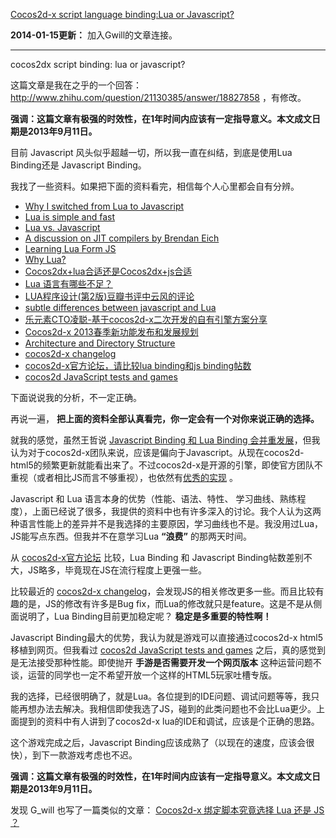 [Cocos2d-x script language binding:Lua or Javascript?](http://zengrong.net/post/1924.htm)

**2014-01-15更新：** 加入Gwill的文章连接。
<hr>

cocos2dx script binding: lua or javascript?

这篇文章是我在之乎的一个回答： <http://www.zhihu.com/question/21130385/answer/18827858> ，有修改。

**强调：这篇文章有极强的时效性，在1年时间内应该有一定指导意义。本文成文日期是2013年9月11日。**

目前 Javascript 风头似乎超越一切，所以我一直在纠结，到底是使用Lua Binding还是 Javascript Binding。

我找了一些资料。如果把下面的资料看完，相信每个人心里都会自有分辨。<!--more-->

* [Why I switched from Lua to Javascript][u1]
* [Lua is simple and fast][u2]
* [Lua vs. Javascript][u3]
* [A discussion on JIT compilers by Brendan Eich][u4]
* [Learning Lua Form JS][u5]
* [Why Lua?][u6]
* [Cocos2dx+lua合适还是Cocos2dx+js合适][u7]
* [Lua 语言有哪些不足？][u8]
* [LUA程序设计(第2版)豆瓣书评中云风的评论][u9]
* [subtle differences between javascript and Lua][u10]
* [乐元素CTO凌聪-基于cocos2d-x二次开发的自有引擎方案分享][u11]
* [Cocos2d-x 2013春季新功能发布和发展规划][u12]
* [Architecture and Directory Structure][u13]
* [cocos2d-x changelog][u14]
* [cocos2d-x官方论坛，请比较lua binding和js binding帖数][u15]
* [cocos2d JavaScript tests and games][u16]

下面说说我的分析，不一定正确。

再说一遍， **把上面的资料全部认真看完，你一定会有一个对你来说正确的选择。**

就我的感觉，虽然王哲说 [Javascript Binding 和 Lua Binding 会并重发展][u12]，但我认为对于cocos2d-x团队来说，应该是偏向于Javascript。从现在cocos2d-html5的频繁更新就能看出来了。不过cocos2d-x是开源的引擎，即使官方团队不重视（或者相比JS而言不够重视），也依然有[优秀的实现][s1] 。

Javascript 和 Lua 语言本身的优势（性能、语法、特性、 学习曲线、熟练程度），上面已经说了很多，我提供的资料中也有许多深入的讨论。我个人认为这两种语言性能上的差异并不是我选择的主要原因，学习曲线也不是。我没用过Lua，JS能写点东西。但我并不在意学习Lua **“浪费”** 的那两天时间。

从 [cocos2d-x官方论坛][u15] 比较，Lua Binding 和 Javascript Binding帖数差别不大，JS略多，毕竟现在JS在流行程度上更强一些。

比较最近的 [cocos2d-x changelog][u14]，会发现JS的相关修改更多一些。而且比较有趣的是，JS的修改有许多是Bug fix，而Lua的修改就只是feature。这是不是从侧面说明了，Lua Binding目前更加稳定呢？ **稳定是多重要的特性啊！**

Javascript Binding最大的优势，我认为就是游戏可以直接通过cocos2d-x html5移植到网页。但我看过 [cocos2d JavaScript tests and games][u16] 之后，真的感觉到是无法接受那种性能。即使抛开 **手游是否需要开发一个网页版本** 这种运营问题不谈，运营的同学也一定不希望开放一个这样的HTML5玩家吐槽专版。

我的选择，已经很明确了，就是Lua。各位提到的IDE问题、调试问题等等，我只能再想办法去解决。我相信即使我选了JS，碰到的此类问题也不会比Lua更少。上面提到的资料中有人讲到了cocos2d-x lua的IDE和调试，应该是个正确的思路。

这个游戏完成之后，Javascript Binding应该成熟了（以现在的速度，应该会很快），到下一款游戏考虑也不迟。

**强调：这篇文章有极强的时效性，在1年时间内应该有一定指导意义。本文成文日期是2013年9月11日。**

发现 G\_will 也写了一篇类似的文章： [Cocos2d-x 绑定脚本究竟选择 Lua 还是 JS ？][s2]

[u1]: http://www.reddit.com/r/javascript/comments/ft7zn/why_i_switched_from_lua_to_javascript/
[u2]: http://wiki.interfaceware.com/241.html
[u3]: http://wiki.interfaceware.com/242.html
[u4]: http://lambda-the-ultimate.org/node/3851#comment-57671
[u5]: http://phrogz.net/lua/LearningLua_FromJS.html
[u6]: http://www.altdevblogaday.com/2013/02/19/why-lua/
[u7]: http://www.zhihu.com/question/21130385
[u8]: http://www.zhihu.com/question/20534004
[u9]: http://book.douban.com/review/1076302/
[u10]: http://stackoverflow.com/questions/1022560/subtle-differences-between-javascript-and-lua
[u11]: http://www.91shouce.com/4788.html
[u12]: http://mobile.163.com/13/0413/11/8SBAE6PT0011671M.html
[u13]: http://www.cocos2d-x.org/projects/cocos2d-x/wiki/Architecture_and_Directory_Structure#3-Javascript-Binding
[u14]: https://github.com/cocos2d/cocos2d-x/blob/cocos2d-x-3.0alpha0-pre/CHANGELOG
[u15]: http://www.cocos2d-x.org/projects/cocos2d-x/boards
[u16]: https://github.com/cocos2d/cocos2d-js-tests

[s1]: http://cn.quick-x.com/
[s2]: http://ieqi.net/2013/12/02/cocos2d-x-%E7%BB%91%E5%AE%9A%E8%84%9A%E6%9C%AC%E7%A9%B6%E7%AB%9F%E9%80%89%E6%8B%A9-lua-%E8%BF%98%E6%98%AF-js-%EF%BC%9F/
